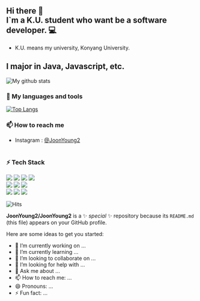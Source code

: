 ## Hi there 👋<br>I`m a K.U. student who want be a software developer. 💻
- K.U. means my university, Konyang University.
## I major in Java, Javascript, etc. <br>
![My github stats](https://github-readme-stats.vercel.app/api?username=JoonYoung2)<br>

### 🧰 My languages and tools

[![Top Langs](https://github-readme-stats.vercel.app/api/top-langs/?username=JoonYoung2&layout=compact)](https://github.com/JoonYoung2/JoonYoung2)
<br>

### 📫 How to reach me
* Instagram : [@JoonYoung2](https://www.instagram.com/jyseo0901/)
<br><br>

### ⚡ Tech Stack
<img src="https://img.shields.io/badge/JavaScript-green?style=flat&logo=Sass&logoColor=F7DF1E"/>
<img src="https://img.shields.io/badge/HTML5-green?style=flat&logo=Sass&logoColor=E34F26"/>
<img src="https://img.shields.io/badge/CSS3-green?style=flat&logo=Sass&logoColor=1572B6"/>
<img src="https://img.shields.io/badge/jQuery-green?style=flat&logo=Sass&logoColor=0769AD"/><br>
<img src="https://img.shields.io/badge/Java-green?style=flat&logo=Sass&logoColor=66CFE3"/>
<img src="https://img.shields.io/badge/Node.js-green?style=flat&logo=Sass&logoColor=339933"/>
<img src="https://img.shields.io/badge/Python-green?style=flat&logo=Sass&logoColor=3776AB"/><br>
<img src="https://img.shields.io/badge/SpringBoot-green?style=flat&logo=Sass&logoColor=6DB33F"/>
<img src="https://img.shields.io/badge/Gradle-green?style=flat&logo=Sass&logoColor=02303A"/>
<img src="https://img.shields.io/badge/PL\/SQL-green?style=flat&logo=Sass&logoColor=4169E1"/>


![Hits](https://hits.seeyoufarm.com/api/count/incr/badge.svg?url=https%3A%2F%2Fgithub.com%2FJoonYoung2%2Fhit-counter&count_bg=%2379C83D&title_bg=%23555555&icon=&icon_color=%23E7E7E7&title=hits&edge_flat=false)

**JoonYoung2/JoonYoung2** is a ✨ _special_ ✨ repository because its `README.md` (this file) appears on your GitHub profile.

Here are some ideas to get you started:

- 🔭 I’m currently working on ...
- 🌱 I’m currently learning ...
- 👯 I’m looking to collaborate on ...
- 🤔 I’m looking for help with ...
- 💬 Ask me about ...
- 📫 How to reach me: ...
- 😄 Pronouns: ...
- ⚡ Fun fact: ...

<!--
![Anurag's GitHub stats](https://github-readme-stats.vercel.app/api?username=JoonYoung2&show_icons=true&theme=radical)
-->
